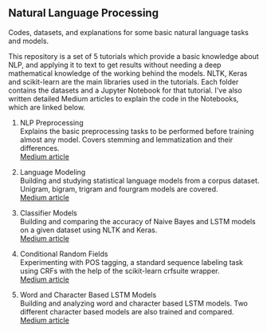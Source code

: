 Natural Language Processing<br>
---------------------------
Codes, datasets, and explanations for some basic natural language tasks and models. <br>

This repository is a set of 5 tutorials which provide a basic knowledge about NLP, and applying it to text to get results without needing a deep mathematical knowledge of the working behind the models. NLTK, Keras and scikit-learn are the main libraries used in the tutorials. Each folder contains the datasets and a Jupyter Notebook for that tutorial. I've also written detailed Medium articles to explain the code in the Notebooks, which are linked below. <br>

1. NLP Preprocessing <br>
Explains the basic preprocessing tasks to be performed before training almost any model. Covers stemming and lemmatization and their differences. <br> 
[Medium article](https://towardsdatascience.com/text-preprocessing-with-nltk-9de5de891658)

2. Language Modeling <br>
Building and studying statistical language models from a corpus dataset. Unigram, bigram, trigram and fourgram models are covered. <br>
[Medium article](https://medium.com/swlh/language-modelling-with-nltk-20eac7e70853)

3. Classifier Models <br>
Building and comparing the accuracy of Naive Bayes and LSTM models on a given dataset using NLTK and Keras. <br>
[Medium article](https://towardsdatascience.com/naive-bayes-and-lstm-based-classifier-models-63d521a48c20)

4. Conditional Random Fields <br>
Experimenting with POS tagging, a standard sequence labeling task using CRFs with the help of the scikit-learn crfsuite wrapper. <br>
[Medium article](https://towardsdatascience.com/pos-tagging-using-crfs-ea430c5fb78b)

5. Word and Character Based LSTM Models <br>
Building and analyzing word and character based LSTM models. Two different character based models are also trained and compared. <br>
[Medium article](https://ruthussanketh.medium.com/word-and-character-based-lstms-12eb65f779c2)
